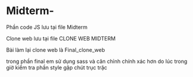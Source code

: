 # Midterm-
Phần code JS lưu tại file Midterm

Clone web lưu tại file CLONE WEB MIDTERM

Bài làm lại clone web là Final_clone_web

trong phần final em sử dụng sass và căn chỉnh chính xác hơn do lúc trong giờ kiểm tra phần style gặp chút trục trặc
